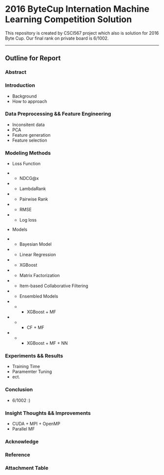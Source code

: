 # 2016 ByteCup Internation Machine Learning Competition Solution
This repository is created by CSCI567 project which also is solution for 2016 Byte Cup. Our final rank on private board is 6/1002.
***
## Outline for Report

### Abstract

### Introduction
- Background
- How to approach

### Data Preprocessing && Feature Engineering
- Inconsitent data
- PCA
- Feature generation
- Feature selection

### Modeling Methods
- Loss Function
- - NDCG@x
- - LambdaRank
- - Pairwise Rank
- - RMSE
- - Log loss

- Models
- - Bayesian Model
- - Linear Regression
- - XGBoost
- - Matrix Factorization
- - Item-based Collaborative Filtering
- - Ensembled Models
- - - XGBoost + MF
- - - CF + MF
- - - XGBoost + MF + NN

### Experiments && Results
- Training Time
- Paramemter Tuning
- ect.

### Conclusion
- 6/1002 :)

### Insight Thoughts && Improvements
- CUDA + MPI + OpenMP
- Parallel MF

### Acknowledge

### Reference

### Attachment Table
